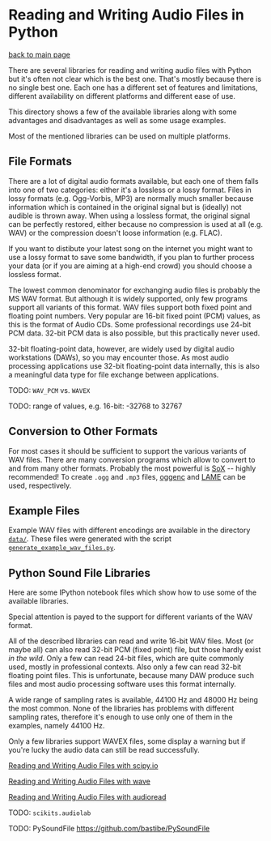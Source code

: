 Reading and Writing Audio Files in Python
=========================================

[back to main page](..)

There are several libraries for reading and writing audio files with Python but
it's often not clear which is the best one. That's mostly because there is no
single best one. Each one has a different set of features and limitations,
different availability on different platforms and different ease of use.

This directory shows a few of the available libraries along with some advantages
and disadvantages as well as some usage examples.

Most of the mentioned libraries can be used on multiple platforms.

File Formats
------------

There are a lot of digital audio formats available, but each one of them falls
into one of two categories: either it's a lossless or a lossy format.  Files in
lossy formats (e.g. Ogg-Vorbis, MP3) are normally much smaller because
information which is contained in the original signal but is (ideally) not
audible is thrown away. When using a lossless format, the original signal can be
perfectly restored, either because no compression is used at all (e.g. WAV) or
the compression doesn't loose information (e.g. FLAC).

If you want to distibute your latest song on the internet you might want to use
a lossy format to save some bandwidth, if you plan to further process your data
(or if you are aiming at a high-end crowd) you should choose a lossless format.

The lowest common denominator for exchanging audio files is probably the MS WAV
format. But although it is widely supported, only few programs support all
variants of this format. WAV files support both fixed point and floating point
numbers. Very popular are 16-bit fixed point (PCM) values, as this is the format
of Audio CDs.
Some professional recordings use 24-bit PCM data. 32-bit PCM data is also
possible, but this practically never used.

32-bit floating-point data, however, are widely used by digital audio
workstations (DAWs), so you may encounter those.
As most audio processing applications use 32-bit floating-point data internally,
this is also a meaningful data type for file exchange between applications.

TODO: `WAV_PCM` vs. `WAVEX`

TODO: range of values, e.g. 16-bit: -32768 to 32767

Conversion to Other Formats
---------------------------

For most cases it should be sufficient to support the various variants of WAV
files. There are many conversion programs which allow to convert to and from
many other formats.
Probably the most powerful is [SoX](http://sox.sf.net/) -- highly recommended!
To create `.ogg` and `.mp3` files, [oggenc](http://www.vorbis.com/)
and [LAME](http://lame.sourceforge.net/) can be used, respectively.

Example Files
-------------

Example WAV files with different encodings are available in the directory
[`data/`](data/). These files were generated with the script
[`generate_example_wav_files.py`](data/generate_example_wav_files.py).

Python Sound File Libraries
---------------------------

Here are some IPython notebook files which show how to use some of the available
libraries.

Special attention is payed to the support for different variants of the WAV
format.

All of the described libraries can read and write 16-bit WAV files. Most (or
maybe all) can also read 32-bit PCM (fixed point) file, but those hardly exist
*in the wild*.
Only a few can read 24-bit files, which are quite commonly used, mostly in
professional contexts.
Also only a few can read 32-bit floating point files. This is unfortunate,
because many DAW produce such files and most audio processing software uses this
format internally.

A wide range of sampling rates is available, 44100 Hz and 48000 Hz being the
most common.
None of the libraries has problems with different sampling rates, therefore it's
enough to use only one of them in the examples, namely 44100 Hz.

Only a few libraries support WAVEX files, some display a warning but if you're
lucky the audio data can still be read successfully.

[Reading and Writing Audio Files with scipy.io](http://nbviewer.ipython.org/urls/raw.github.com/mgeier/python-audio/master/audio-files/audio-files-with-scipy-io.ipynb)

[Reading and Writing Audio Files with wave](http://nbviewer.ipython.org/urls/raw.github.com/mgeier/python-audio/master/audio-files/audio-files-with-wave.ipynb)

[Reading and Writing Audio Files with audioread](http://nbviewer.ipython.org/urls/raw.github.com/mgeier/python-audio/master/audio-files/audio-files-with-audioread.ipynb)

TODO: `scikits.audiolab`

TODO: PySoundFile https://github.com/bastibe/PySoundFile

<!--
vim:textwidth=80
-->
